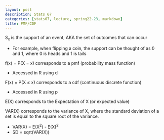 ```yaml
---
layout: post
description: Stats 67
categories: [stats67, lecture, spring22-23, markdown]
title: PMF/CDF
---
```


S<sub>x</sub> is the support of an event, AKA the set of outcomes that can occur
- For example, when flipping a coin, the support can be thought of as 0 and 1, where 0 is heads and 1 is tails

f(x) = P(X = x) corresponds to a pmf (probability mass function)
- Accessed in R using d

F(x) = P(X ≤ x) corresponds to a cdf (continuous discrete function)
- Accessed in R using p

E(X) corresponds to the Expectation of X (or expected value)

VAR(X) corresponds to the variance of X, where the standard deviation of a set is equal to the square root of the variance.
- VAR(X) = E(X<sup>2</sup>) - E(X)<sup>2</sup>
- SD = sqrt(VAR(X))